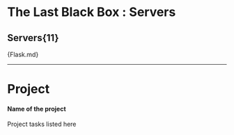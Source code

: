 # The Last Black Box : Servers

## Servers{11}

{Flask.md}

---

# Project
#### Name of the project
Project tasks listed here
